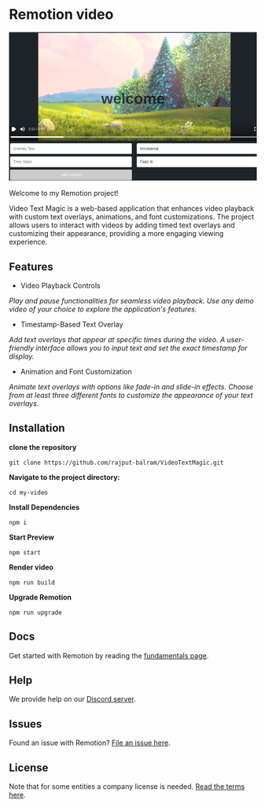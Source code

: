 # Remotion video

<p align="center">
  <a href="https://github.com/rajput-balram">
    <picture>
      <source media="(prefers-color-scheme: dark)" srcset="https://github.com/Rajput-Balram/VideoTextMagic/blob/main/public/asset/samplePic.png">
      <img alt="Animated Remotion Logo" src="https://github.com/Rajput-Balram/VideoTextMagic/blob/main/public/asset/samplePic.png">
    </picture>
  </a>
</p>

Welcome to my Remotion project!

Video Text Magic is a web-based application that enhances video playback with custom text overlays, animations, and font customizations. The project allows users to interact with videos by adding timed text overlays and customizing their appearance, providing a more engaging viewing experience.

## Features
* Video Playback Controls

*Play and pause functionalities for seamless video playback.
Use any demo video of your choice to explore the application's features.*

* Timestamp-Based Text Overlay

*Add text overlays that appear at specific times during the video.
A user-friendly interface allows you to input text and set the exact timestamp for display.*

* Animation and Font Customization

*Animate text overlays with options like fade-in and slide-in effects.
Choose from at least three different fonts to customize the appearance of your text overlays.*

## Installation

**clone the repository**

```console
git clone https://github.com/rajput-balram/VideoTextMagic.git
```

**Navigate to the project directory:**

```console
cd my-video
```

**Install Dependencies**

```console
npm i
```

**Start Preview**

```console
npm start
```

**Render video**

```console
npm run build
```

**Upgrade Remotion**

```console
npm run upgrade
```

## Docs

Get started with Remotion by reading the [fundamentals page](https://www.remotion.dev/docs/the-fundamentals).

## Help

We provide help on our [Discord server](https://discord.gg/6VzzNDwUwV).

## Issues

Found an issue with Remotion? [File an issue here](https://github.com/remotion-dev/remotion/issues/new).

## License

Note that for some entities a company license is needed. [Read the terms here](https://github.com/remotion-dev/remotion/blob/main/LICENSE.md).
